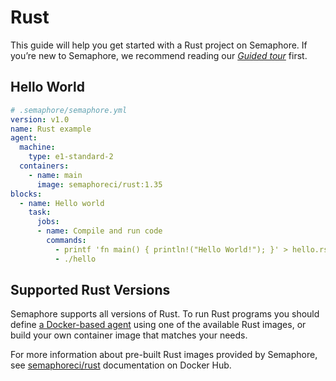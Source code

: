 # Rust

This guide will help you get started with a Rust project on Semaphore.
If you’re new to Semaphore, we recommend reading our
_[Guided tour](https://docs.semaphoreci.com/article/77-getting-started)_ first.

## Hello World

```yaml
# .semaphore/semaphore.yml
version: v1.0
name: Rust example
agent:
  machine:
    type: e1-standard-2
  containers:
    - name: main
      image: semaphoreci/rust:1.35
blocks:
  - name: Hello world
    task:
      jobs:
      - name: Compile and run code
        commands:
          - printf 'fn main() { println!("Hello World!"); }' > hello.rs && rustc hello.rs
          - ./hello
```

## Supported Rust Versions

Semaphore supports all versions of Rust. To run Rust programs you should define
[a Docker-based agent][docker-env] using one of the available Rust images,
or build your own container image that matches your needs.

For more information about pre-built Rust images provided by Semaphore, see
[semaphoreci/rust][rust-docker-image] documentation on Docker Hub.

[docker-env]: https://docs.semaphoreci.com/article/127-custom-ci-cd-environment-with-docker
[rust-docker-image]: https://hub.docker.com/r/semaphoreci/rust
